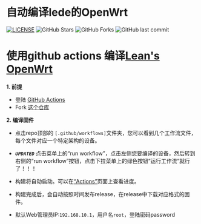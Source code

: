 # 自动编译lede的OpenWrt
[![LICENSE](https://img.shields.io/github/license/mashape/apistatus.svg?style=flat&logo=github&label=LICENSE)](https://github.com/LeeHe-gif/AutoBuild-LEDE/blob/master/LICENSE)
![GitHub Stars](https://img.shields.io/github/stars/LeeHe-gif/AutoBuild-LEDE.svg?style=flat&logo=appveyor&label=Stars&logo=github)
![GitHub Forks](https://img.shields.io/github/forks/LeeHe-gif/AutoBuild-LEDE.svg?style=flat&logo=appveyor&label=Forks&logo=github)
![GitHub last commit](https://img.shields.io/github/last-commit/LeeHe-gif/AutoBuild-LEDE?label=Latest%20Commit&logo=github)
# 使用github actions 编译[Lean's OpenWrt](https://github.com/coolsnowwolf/lede)   

**1. 前提**
  - 登陆 [GitHub Actions](https://github.com/features/actions/signup)
  - Fork [这个仓库](https://github.com/LeeHe-gif/AutoBuild-LEDE)
    
**2. 编译固件**
  - 点击repo顶部的 `[.github/workflows]`文件夹，您可以看到几个工作流文件，每个文件对应一个特定架构的设备。
  - ***`UPDATED`*** 点击菜单上的“run workflow”，点击左侧您要编译的设备，然后转到右侧的“run workflow”按钮，点击下拉菜单上的绿色按钮“运行工作流“就行了！！！

  - 构建将自动启动。可以在[“Actions”](https://github.com/LeeHe-gif/AutoBuild-LEDE/actions)页面上查看进度。

  - 构建完成后，会自动按照时间发布release，在release中下载对应格式的固件。

  - 默认Web管理员IP:`192.168.10.1`，用户名`root`，登陆密码password
